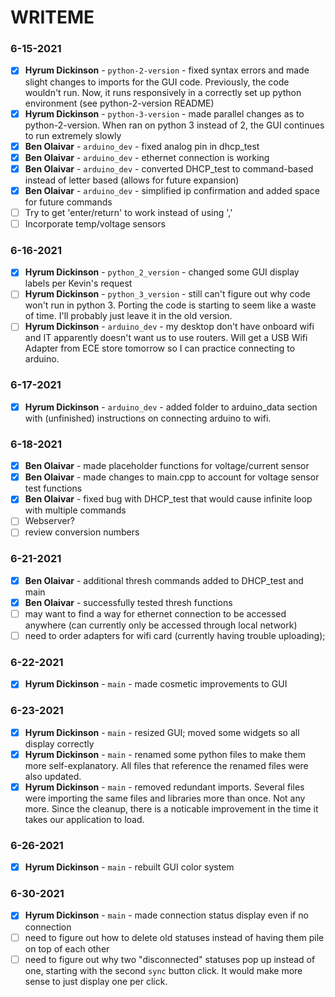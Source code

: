 # WRITEME

### 6-15-2021
- [X] **Hyrum Dickinson** - `python-2-version` - fixed syntax errors and made slight changes to imports for the GUI code. Previously, the code wouldn't run. Now, it runs responsively in a correctly set up python environment (see python-2-version README)
- [X] **Hyrum Dickinson** - `python-3-version` - made parallel changes as to python-2-version. When ran on python 3 instead of 2, the GUI continues to run extremely slowly
- [X] **Ben Olaivar** - `arduino_dev` - fixed analog pin in dhcp_test
- [X] **Ben Olaivar** - `arduino_dev` - ethernet connection is working
- [X] **Ben Olaivar** - `arduino_dev` - converted DHCP_test to command-based instead of letter based (allows for future expansion)
- [X] **Ben Olaivar** - `arduino_dev` - simplified ip confirmation and added space for future commands
- [ ] Try to get 'enter/return' to work instead of using ','
- [ ] Incorporate temp/voltage sensors 

### 6-16-2021
- [X] **Hyrum Dickinson** - `python_2_version` - changed some GUI display labels per Kevin's request
- [ ] **Hyrum Dickinson** - `python_3_version` - still can't figure out why code won't run in python 3. Porting the code is starting to seem like a waste of time. I'll probably just leave it in the old version. 
- [ ] **Hyrum Dickinson** - `arduino_dev` - my desktop don't have onboard wifi and IT apparently doesn't want us to use routers. Will get a USB Wifi Adapter from ECE store tomorrow so I can practice connecting to arduino.

### 6-17-2021
- [X] **Hyrum Dickinson** - `arduino_dev` - added folder to arduino_data section with (unfinished) instructions on connecting arduino to wifi. 

### 6-18-2021
- [X] **Ben Olaivar** - made placeholder functions for voltage/current sensor
- [X] **Ben Olaivar** - made changes to main.cpp to account for voltage sensor test functions
- [X] **Ben Olaivar** - fixed bug with DHCP_test that would cause infinite loop with multiple commands
- [ ] Webserver?
- [ ] review conversion numbers

### 6-21-2021
- [X] **Ben Olaivar** - additional thresh commands added to DHCP_test and main
- [X] **Ben Olaivar** - successfully tested thresh functions
- [ ] may want to find a way for ethernet connection to be accessed anywhere (can currently only be accessed through local network)
- [ ] need to order adapters for wifi card (currently having trouble uploading);

### 6-22-2021
- [X] **Hyrum Dickinson** - `main` - made cosmetic improvements to GUI


### 6-23-2021
- [X] **Hyrum Dickinson** - `main` - resized GUI; moved some widgets so all display correctly
- [X] **Hyrum Dickinson** - `main` - renamed some python files to make them more self-explanatory. All files that reference the renamed files were also updated.
- [X] **Hyrum Dickinson** - `main` - removed redundant imports. Several files were importing the same files and libraries more than once. Not any more. Since the cleanup, there is a noticable improvement in the time it takes our application to load.

### 6-26-2021
- [X] **Hyrum Dickinson** - `main` - rebuilt GUI color system

### 6-30-2021
- [X] **Hyrum Dickinson** - `main` - made connection status display even if no connection
- [ ] need to figure out how to delete old statuses instead of having them pile on top of each other
- [ ] need to figure out why two "disconnected" statuses pop up instead of one, starting with the second `sync` button click. It would make more sense to just display one per click.